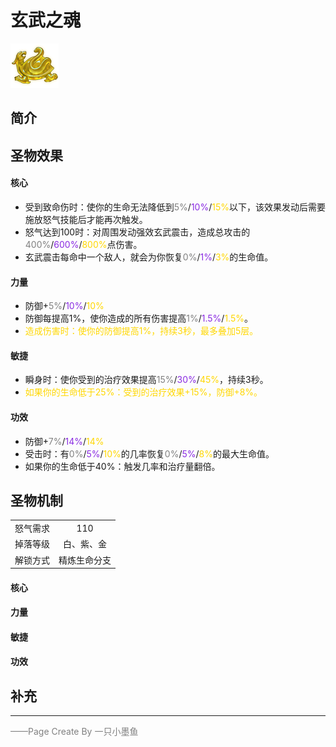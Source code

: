 # 玄武之魂
![玄武之魂](../Img/Texture2D_Potion/玄武之魂.png)
## 简介
## 圣物效果
#### **核心**  
- 受到致命伤时：使你的生命无法降低到<font color=gray>5%</font>/<font color=BlueViolet>10%</font>/<font color=gold>15%</font>以下，该效果发动后需要施放怒气技能后才能再次触发。
- 怒气达到100时：对周围发动强效玄武震击，造成总攻击的<font color=gray>400%</font>/<font color=BlueViolet>600%</font>/<font color=gold>800%</font>点伤害。
- 玄武震击每命中一个敌人，就会为你恢复<font color=gray>0%</font>/<font color=BlueViolet>1%</font>/<font color=gold>3%</font>的生命值。

#### **力量** 
- 防御+<font color=gray>5%</font>/<font color=BlueViolet>10%</font>/<font color=gold>10%</font>
- 防御每提高1%，使你造成的所有伤害提高<font color=gray>1%</font>/<font color=BlueViolet>1.5%</font>/<font color=gold>1.5%</font>。
- <font color=gold>造成伤害时：使你的防御提高1%，持续3秒，最多叠加5层。</font>
#### **敏捷**

- 瞬身时：使你受到的治疗效果提高<font color=gray>15%</font>/<font color=BlueViolet>30%</font>/<font color=gold>45%</font>，持续3秒。
- <font color=gold>如果你的生命低于25%：受到的治疗效果+15%，防御+8%。</font>
#### **功效**


- 防御+<font color=gray>7%</font>/<font color=BlueViolet>14%</font>/<font color=gold>14%</font>
- 受击时：有<font color=gray>0%</font>/<font color=BlueViolet>5%</font>/<font color=gold>10%</font>的几率恢复<font color=gray>0%</font>/<font color=BlueViolet>5%</font>/<font color=gold>8%</font>的最大生命值。
- 如果你的生命低于40%：触发几率和治疗量翻倍。

## 圣物机制
|||
| :----: | :----: |
|怒气需求|110|
|掉落等级|白、紫、金|
|解锁方式|精炼生命分支|

#### **核心**

#### **力量**

#### **敏捷**

#### **功效**


## 补充

---

<font color=grey>——Page Create By 一只小墨鱼</font>

